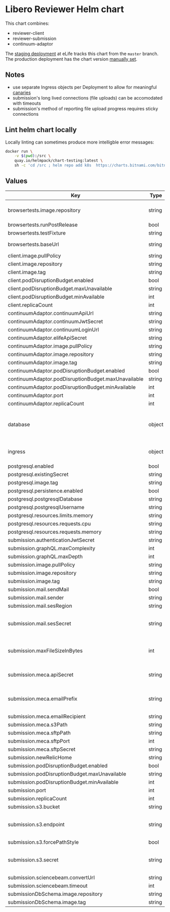 # Libero Reviewer Helm chart

This chart combines:

- reviewer-client
- reviewer-submission
- continuum-adaptor

The [staging deployment](https://libero-reviewer--staging.elifesciences.org/login) at eLife tracks this chart from the `master` branch.
The production deployment has the chart version [manually set](https://github.com/elifesciences/elife-flux-cluster/blob/master/deployments/reviewer/libero-reviewer--prod.yaml).

## Notes

- use separate Ingress objects per Deployment to allow for meaningful [canaries](https://github.com/elifesciences/elife-flux-cluster/blob/master/deployments/reviewer/libero-reviewer--prod--canaries.yaml)
- submission's long lived connections (file uploads) can be accomodated with timeouts
- submission's method of reporting file upload progress requires sticky connections

## Lint helm chart locally

Locally linting can sometimes produce more intelligble error messages:

```sh
docker run \
    -v $(pwd):/src \
    quay.io/helmpack/chart-testing:latest \
    sh -c 'cd /src ; helm repo add k8s  https://charts.bitnami.com/bitnami ; ct lint'
```

## Values

| Key | Type | Default | Description |
|-----|------|---------|-------------|
| browsertests.image.repository | string | `"liberoadmin/reviewer-browsertests"` | for the tag we use client.image.tag but strip timestamps |
| browsertests.runPostRelease | bool | `false` |  |
| browsertests.testFixture | string | `"Minimal"` |  |
| browsertests.baseUrl | string | `""` | defaults to .Values.ingress.host |
| client.image.pullPolicy | string | `"Always"` |  |
| client.image.repository | string | `"liberoadmin/reviewer-client"` |  |
| client.image.tag | string | `"latest"` |  |
| client.podDisruptionBudget.enabled | bool | `false` |  |
| client.podDisruptionBudget.maxUnavailable | string | `""` |  |
| client.podDisruptionBudget.minAvailable | int | `1` |  |
| client.replicaCount | int | `1` |  |
| continuumAdaptor.continuumApiUrl | string | `"http://continuumtest--gateway.elife.internal"` |  |
| continuumAdaptor.continuumJwtSecret | string | `"libero-reviewer--continuum-journal-jwt"` |  |
| continuumAdaptor.continuumLoginUrl | string | `"http://continuum.gateway.url/submit"` |  |
| continuumAdaptor.elifeApiSecret | string | `"libero-reviewer--elife-api"` |  |
| continuumAdaptor.image.pullPolicy | string | `"Always"` |  |
| continuumAdaptor.image.repository | string | `"liberoadmin/continuum-adaptor"` |  |
| continuumAdaptor.image.tag | string | `"latest"` |  |
| continuumAdaptor.podDisruptionBudget.enabled | bool | `false` |  |
| continuumAdaptor.podDisruptionBudget.maxUnavailable | string | `""` |  |
| continuumAdaptor.podDisruptionBudget.minAvailable | int | `1` |  |
| continuumAdaptor.port | int | `3001` |  |
| continuumAdaptor.replicaCount | int | `1` |  |
| database | object | `{"dbHost":"","dbName":"","dbPasswordKey":"password","dbPasswordSecret":"","dbUser":""}` | Used if database not managed by this chart i.e. 'postgresql.enabled: false' |
| ingress | object | `{"enabled":false,"host":"libero-reviewer--staging.domain.tld"}` | applied to _all_ reviewer ingress records |
| postgresql.enabled | bool | `true` |  |
| postgresql.existingSecret | string | `"libero-reviewer--postgresql"` |  |
| postgresql.image.tag | string | `"11.4.0"` |  |
| postgresql.persistence.enabled | bool | `false` |  |
| postgresql.postgresqlDatabase | string | `"postgres"` |  |
| postgresql.postgresqlUsername | string | `"postgres"` |  |
| postgresql.resources.limits.memory | string | `"256Mi"` |  |
| postgresql.resources.requests.cpu | string | `"250m"` |  |
| postgresql.resources.requests.memory | string | `"256Mi"` |  |
| submission.authenticationJwtSecret | string | `"libero-reviewer--auth-jwt"` |  |
| submission.graphQL.maxComplexity | int | `100` |  |
| submission.graphQL.maxDepth | int | `5` |  |
| submission.image.pullPolicy | string | `"Always"` |  |
| submission.image.repository | string | `"liberoadmin/reviewer-submission"` |  |
| submission.image.tag | string | `"latest"` |  |
| submission.mail.sendMail | bool | `false` |  |
| submission.mail.sender | string | `"noreply@elifesciences.org"` |  |
| submission.mail.sesRegion | string | `""` |  |
| submission.mail.sesSecret | string | `""` | name of a secret with 'id' and 'access-key' entries |
| submission.maxFileSizeInBytes | int | `100000000` | sets both an submission internal value as well as ingree max_request |
| submission.meca.apiSecret | string | `"libero-reviewer--meca-api"` | name of an existing secret with a 'key' entry |
| submission.meca.emailPrefix | string | `"(staging)"` | for email subject when MECA import fails, usually "(${environment})" |
| submission.meca.emailRecipient | string | `"libero-reviewer@mailinator.com"` |  |
| submission.meca.s3Path | string | `"meca-archive"` |  |
| submission.meca.sftpPath | string | `"/upload"` |  |
| submission.meca.sftpPort | int | `22` |  |
| submission.meca.sftpSecret | string | `"libero-reviewer--sftp"` |  |
| submission.newRelicHome | string | `"/etc/reviewer"` |  |
| submission.podDisruptionBudget.enabled | bool | `false` |  |
| submission.podDisruptionBudget.maxUnavailable | string | `""` |  |
| submission.podDisruptionBudget.minAvailable | int | `1` |  |
| submission.port | int | `3000` |  |
| submission.replicaCount | int | `1` |  |
| submission.s3.bucket | string | `""` |  |
| submission.s3.endpoint | string | `""` | overide the default aws s3 endpoint, set to "" when using aws s3 |
| submission.s3.forcePathStyle | bool | `true` |  |
| submission.s3.secret | string | `""` | name of a secret with 'id' and 'access-key' entries |
| submission.sciencebeam.convertUrl | string | `"sciencebeam--prod--test-cluster.elifesciences.org/api/convert"` |  |
| submission.sciencebeam.timeout | int | `20000` |  |
| submissionDbSchema.image.repository | string | `"liberoadmin/reviewer-xpub-postgres"` |  |
| submissionDbSchema.image.tag | string | `"latest"` |  |
